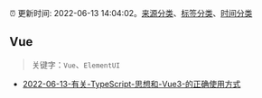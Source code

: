 :alarm_clock: 更新时间: 2022-06-13 14:04:02。[来源分类](../README.md)、[标签分类](../TAGS.md)、[时间分类](../TIMELINE.md)

## Vue


> 关键字：`Vue`、`ElementUI`



- [2022-06-13-有关-TypeScript-思想和-Vue3-的正确使用方式](https://www.v2ex.com/t/859363) 